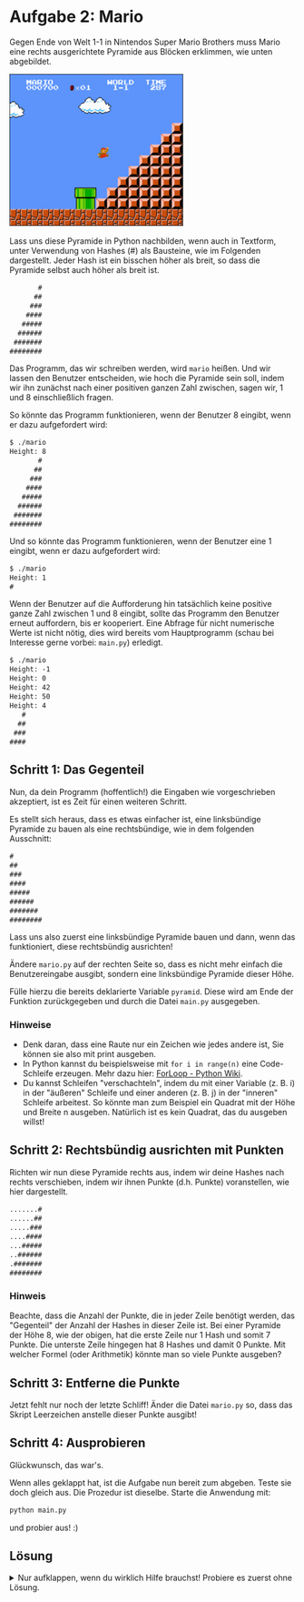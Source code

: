 # Aufgabe 2: Mario
Gegen Ende von Welt 1-1 in Nintendos Super Mario Brothers muss Mario eine rechts ausgerichtete Pyramide aus Blöcken erklimmen, wie unten abgebildet.

![Super Mario Pyramid](instruction-assets/pyramid.png)

Lass uns diese Pyramide in Python nachbilden, wenn auch in Textform, unter Verwendung von Hashes (#) als Bausteine, wie im Folgenden dargestellt. Jeder Hash ist ein bisschen höher als breit, so dass die Pyramide selbst auch höher als breit ist.

```
       #
      ##
     ###
    ####
   #####
  ######
 #######
########
```

Das Programm, das wir schreiben werden, wird `mario` heißen. Und wir lassen den Benutzer entscheiden, wie hoch die Pyramide sein soll, indem wir ihn zunächst nach einer positiven ganzen Zahl zwischen, sagen wir, 1 und 8 einschließlich fragen.

So könnte das Programm funktionieren, wenn der Benutzer 8 eingibt, wenn er dazu aufgefordert wird:

```
$ ./mario
Height: 8
       #
      ##
     ###
    ####
   #####
  ######
 #######
########
```

Und so könnte das Programm funktionieren, wenn der Benutzer eine 1 eingibt, wenn er dazu aufgefordert wird:

```
$ ./mario
Height: 1
#
```

Wenn der Benutzer auf die Aufforderung hin tatsächlich keine positive ganze Zahl zwischen 1 und 8 eingibt, sollte das Programm den Benutzer erneut auffordern, bis er kooperiert. Eine Abfrage für nicht numerische Werte ist nicht nötig, dies wird bereits vom Hauptprogramm (schau bei Interesse gerne vorbei: `main.py`) erledigt.

```
$ ./mario
Height: -1
Height: 0
Height: 42
Height: 50
Height: 4
   #
  ##
 ###
####
```
## Schritt 1: Das Gegenteil
Nun, da dein Programm (hoffentlich!) die Eingaben wie vorgeschrieben akzeptiert, ist es Zeit für einen weiteren Schritt.

Es stellt sich heraus, dass es etwas einfacher ist, eine linksbündige Pyramide zu bauen als eine rechtsbündige, wie in dem folgenden Ausschnitt:

```
#
##
###
####
#####
######
#######
########
```

Lass uns also zuerst eine linksbündige Pyramide bauen und dann, wenn das funktioniert, diese rechtsbündig ausrichten!

Ändere `mario.py` auf der rechten Seite so, dass es nicht mehr einfach die Benutzereingabe ausgibt, sondern eine linksbündige Pyramide dieser Höhe.

Fülle hierzu die bereits deklarierte Variable `pyramid`. Diese wird am Ende der Funktion zurückgegeben und durch die Datei `main.py` ausgegeben.

### Hinweise
- Denk daran, dass eine Raute nur ein Zeichen wie jedes andere ist, Sie können sie also mit print ausgeben.
- In Python kannst du beispielsweise mit `for i in range(n)` eine Code-Schleife erzeugen. Mehr dazu hier: [ForLoop - Python Wiki](https://wiki.python.org/moin/ForLoop).
- Du kannst Schleifen "verschachteln", indem du mit einer Variable (z. B. i) in der "äußeren" Schleife und einer anderen (z. B. j) in der "inneren" Schleife arbeitest. So könnte man zum Beispiel ein Quadrat mit der Höhe und Breite n ausgeben. Natürlich ist es kein Quadrat, das du ausgeben willst!


## Schritt 2: Rechtsbündig ausrichten mit Punkten
Richten wir nun diese Pyramide rechts aus, indem wir deine Hashes nach rechts verschieben, indem wir ihnen Punkte (d.h. Punkte) voranstellen, wie hier dargestellt.

```
.......#
......##
.....###
....####
...#####
..######
.#######
########
```

### Hinweis
Beachte, dass die Anzahl der Punkte, die in jeder Zeile benötigt werden, das "Gegenteil" der Anzahl der Hashes in dieser Zeile ist. Bei einer Pyramide der Höhe 8, wie der obigen, hat die erste Zeile nur 1 Hash und somit 7 Punkte. Die unterste Zeile hingegen hat 8 Hashes und damit 0 Punkte. Mit welcher Formel (oder Arithmetik) könnte man so viele Punkte ausgeben?

## Schritt 3: Entferne die Punkte
Jetzt fehlt nur noch der letzte Schliff! Änder die Datei `mario.py` so, dass das Skript Leerzeichen anstelle dieser Punkte ausgibt!

## Schritt 4: Ausprobieren
Glückwunsch, das war's.

Wenn alles geklappt hat, ist die Aufgabe nun bereit zum abgeben. Teste sie doch gleich aus. Die Prozedur ist dieselbe. Starte die Anwendung mit:

```bash
python main.py
```

und probier aus! :)

## Lösung
<details>
  <summary>Nur aufklappen, wenn du wirklich Hilfe brauchst! Probiere es zuerst ohne Lösung.</summary>
  
  ### mario.py
  ```python
    # No pyramids with height less than 1
    if (height < 1):
      return

    for i in range(height):
      # Loop to add spaces
      for k in range(height - i, 1, -1):
          pyramid += ' '
      # Loop to add hashes
      for j in range(0, i+1, 1):
          pyramid += '#'
      
      if (i < height - 1):
          pyramid += '\n'
  ```

  >Tipp: Achte immer darauf, dass die Zeilen richtig eingerückt sind!
</details>